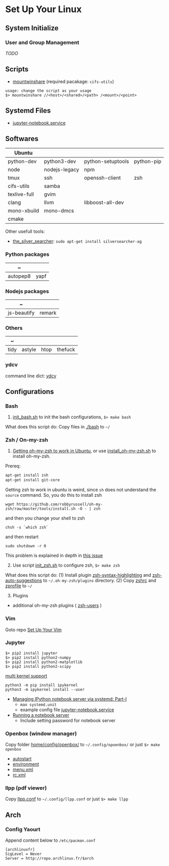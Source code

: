# Set Up Your Linux

## System Initialize
### User and Group Management
_TODO_

## Scripts

- [mountwinshare](./scripts/bin/mountwinshare)  (required pacakage: `cifs-utils`)
```
usage: change the script as your usage
$> mountwinshare //<host>/<shared>/<path> /<mount>/<point>
```

## Systemd Files

- [jupyter-notebook.service](systemd/system/jupyter-notebook.service)


## Softwares

| Ubuntu       |               |                   |             |
| ------------ | ------------- | ----------------- | ----------- |
| python-dev   | python3-dev   | python-setuptools | python-pip  |
| node         | nodejs-legacy | npm               |             |
| tmux         | ssh           | openssh-client    | zsh         |
| cifs-utils   | samba         |                   |             |
| texlive-full | gvim          |                   |             |
| clang        | llvm          | libboost-all-dev  |             |
| mono-xbuild  | mono-dmcs     |                   |             |
| cmake        |               |                   |             |

Other usefull tools:
- [the_silver_searcher](https://github.com/ggreer/the_silver_searcher): `sudo apt-get install silversearcher-ag`


### Python packages

| ~            |        |
| ------------ | ------ |
| autopep8     | yapf   |

### Nodejs packages

| ~            |        |
| ------------ |--------|
| js-beautify  | remark |

### Others

| ~            |          |      |         |
| ------------ | -------- | ---- | ------- |
| tidy         | astyle   | htop | thefuck |

### ydcv
command line dict: [ydcv](https://github.com/felixonmars/ydcv)

## Configurations

### Bash

1. [init_bash.sh](./init_bash.sh) to init the bash configurations, `$> make bash`

What does this script do: Copy files in [./bash](./bash/) to `~/`

### Zsh / On-my-zsh

1. [Getting oh-my-zsh to work in Ubuntu](https://gist.github.com/tsabat/1498393), or use [install_oh-my-zsh.sh](./install_oh-my-zsh.sh) to install oh-my-zsh.

Prereq:

```bash
apt-get install zsh
apt-get install git-core
```

Getting zsh to work in ubuntu is weird, since `sh` does not understand the `source` command.  So, you do this to install zsh

    wget https://github.com/robbyrussell/oh-my-zsh/raw/master/tools/install.sh -O - | zsh

and then you change your shell to zsh

    chsh -s `which zsh`

and then restart

    sudo shutdown -r 0

This problem is explained in depth in [this issue](https://github.com/robbyrussell/oh-my-zsh/issues/227#issuecomment-825773)

2. Use script [init_zsh.sh](./init_zsh.sh) to configure zsh, `$> make zsh`

What does this script do:
(1) Install plugin [zsh-syntax-highlighting](https://github.com/zsh-users/zsh-syntax-highlighting) and [zsh-auto-suggestions](https://github.com/zsh-users/zsh-autosuggestions)
to `~/.oh-my-zsh/plugins` directory.
(2) Copy [zshrc](./zsh/zshrc) and [zprofile](./zsh/zprofile) to `~/`

3. Plugins
- additional oh-my-zsh plugins ( [zsh-users](https://github.com/zsh-users) )

### Vim

Goto repo [Set Up Your Vim](https://github.com/YanlongLi/SetupYourVim)

### Jupyter

```
$> pip2 install jupyter
$> pip2 install python2-numpy
$> pip2 install python2-matplotlib
$> pip2 install python2-scipy
```

[multi kernel support](http://ipython.readthedocs.io/en/stable/install/kernel_install.html)
```
python3 -m pip install ipykernel
python3 -m ipykernel install --user
```

- [Managing IPython notebook server via systemd: Part-I](https://amitksaha.wordpress.com/2013/09/22/managing-ipython-notebook-server-via-systemd-part-i/)
    - `man systemd.unit`
    - example config file [jupyter-notebook.service](systemd/system/jupyter-notebook.service)
- [Running a notebook server](http://jupyter-notebook.readthedocs.io/en/latest/public_server.html)
    - Include setting password for notebook server

### Openbox (window manager)

Copy folder [home/config/openbox/](./home/config/openbox/) to `~/.config/opoenbox/` or just `$> make openbox`
- [autostart](./home/config/openbox/autostart)
- [environment](./home/config/openbox/environment)
- [menu.xml](./home/config/openbox/menu.xml)
- [rc.xml](./home/config/openbox/rc.xml)

### llpp (pdf viewer)

Copy [llpp.conf](./home/config/llpp.conf) to `~/.config/llpp.conf` or just `$> make llpp`

## Arch

### Config Yaourt
Append content below to `/etc/pacman.conf`
```
[archlinuxfr]
SigLevel = Never
Server = http://repo.archlinux.fr/$arch
```
